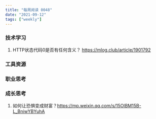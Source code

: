 ```yaml
---
title: "每周阅读 0048"
date: "2021-09-12"
tags: ["weekly"]
---
```


### 技术学习
1. HTTP状态代码0是否有任何含义？ https://mlog.club/article/1901792

### 工具资源


### 职业思考


### 成长思考
1. 如何让恐惧变成财富？https://mp.weixin.qq.com/s/15OlBM15B-L_BniwYBYuhA